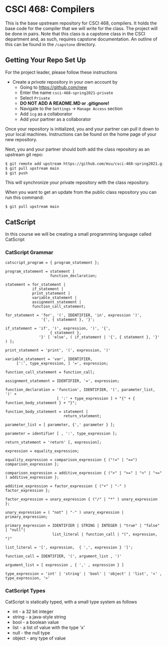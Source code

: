 # CSCI 468: Compilers

This is the base upstream repository for CSCI 468, compilers.  It holds the base code for the compiler that we will
write for the class.  The project will be done in pairs.  Note that this class is a capstone class in the CSCI department
and, as such, requires capstone documentation.  An outline of this can be found in the `/capstone` directory.

## Getting Your Repo Set Up

For the project leader, please follow these instructions

- Create a *private* repository in your own account by
    - Going to <https://github.com/new>
    - Enter the name `csci-468-spring2021-private`
    - Select `Private`
    - **DO NOT ADD A README.MD or .gitignore!**
    - Navigate to the `Settings` -> `Manage Access` section
    - Add `1cg` as a collaborator
    - Add your partner as a collaborator

Once your repository is initialized, you and your partner can pull it down to your local machines.  Instructions can
be found on the home page of your new repository.

Next, you and your partner should both add the class repository as an upstream git repo:

```bash
$ git remote add upstream https://github.com/msu/csci-468-spring2021.git
$ git pull upstream main
$ git push
```
This will synchronize your private repository with the class repository.

When you want to get an update from the public class repository you can run this command:

```
$ git pull upstream main
```

## CatScript

In this course we will be creating a small programming language called CatScript

### CatScript Grammar

```ebnf
catscript_program = { program_statement };

program_statement = statement |
                    function_declaration;

statement = for_statement |
            if_statement |
            print_statement |
            variable_statement |
            assignment_statement |
            function_call_statement;

for_statement = 'for', '(', IDENTIFIER, 'in', expression ')', 
                '{', { statement }, '}';

if_statement = 'if', '(', expression, ')', '{', 
                    { statement }, 
               '}' [ 'else', ( if_statement | '{', { statement }, '}' ) ];

print_statement = 'print', '(', expression, ')'

variable_statement = 'var', IDENTIFIER, 
     [':', type_expression, ] '=', expression;

function_call_statement = function_call;

assignment_statement = IDENTIFIER, '=', expression;

function_declaration = 'function', IDENTIFIER, '(', parameter_list, ')' + 
                       [ ':' + type_expression ] + "{" + { function_body_statement } + "}";

function_body_statement = statement |
                          return_statement;

parameter_list = [ parameter, {',' parameter } ];

parameter = identifier [ , ':', type_expression ];

return_statement = 'return' [, expression];

expression = equality_expression;

equality_expression = comparison_expression { ("!=" | "==") comparison_expression };

comparison_expression = additive_expression { (">" | ">=" | "<" | "<=" ) additive_expression };

additive_expression = factor_expression { ("+" | "-" ) factor_expression };

factor_expression = unary_expression { ("/" | "*" ) unary_expression };

unary_expression = ( "not" | "-" ) unary_expression | primary_expression;

primary_expression = IDENTIFIER | STRING | INTEGER | "true" | "false" | "null"| 
                     list_literal | function_call | "(", expression, ")"

list_literal = '[', expression,  { ',', expression } ']'; 

function_call = IDENTIFIER, '(', argument_list , ')'

argument_list = [ expression , { ',' , expression } ]

type_expression = 'int' | 'string' | 'bool' | 'object' | 'list', '<' , type_expression, '>'

```

### CatScript Types

CatScript is statically typed, with a small type system as follows

* int - a 32 bit integer
* string - a java-style string
* bool - a boolean value
* list<x> - a list of value with the type 'x'
* null - the null type 
* object - any type of value



